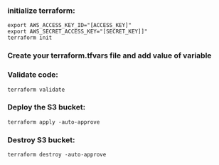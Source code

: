 ### initialize terraform:
```
export AWS_ACCESS_KEY_ID="[ACCESS_KEY]"
export AWS_SECRET_ACCESS_KEY="[SECRET_KEY]]"
terraform init
```

### Create your terraform.tfvars file and add value of variable


### Validate code:
```terraform validate```

### Deploy the S3 bucket:
```terraform apply -auto-approve```

### Destroy S3 bucket:
```terraform destroy -auto-approve```